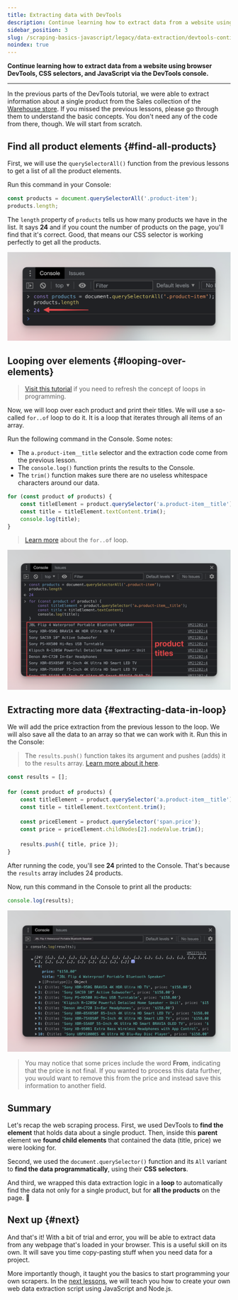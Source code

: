 ```yaml
---
title: Extracting data with DevTools
description: Continue learning how to extract data from a website using browser DevTools, CSS selectors, and JavaScript via the DevTools console.
sidebar_position: 3
slug: /scraping-basics-javascript/legacy/data-extraction/devtools-continued
noindex: true
---
```


**Continue learning how to extract data from a website using browser DevTools, CSS selectors, and JavaScript via the DevTools console.**

---

In the previous parts of the DevTools tutorial, we were able to extract information about a single product from the Sales collection of the [Warehouse store](https://warehouse-theme-metal.myshopify.com/collections/sales). If you missed the previous lessons, please go through them to understand the basic concepts. You don't need any of the code from there, though. We will start from scratch.

## Find all product elements {#find-all-products}

First, we will use the `querySelectorAll()` function from the previous lessons to get a list of all the product elements.

Run this command in your Console:

```js
const products = document.querySelectorAll('.product-item');
products.length;
```

The `length` property of `products` tells us how many products we have in the list. It says **24** and if you count the number of products on the page, you'll find that it's correct. Good, that means our CSS selector is working perfectly to get all the products.

![Print all products](./images/devtools-count-products.png)

## Looping over elements {#looping-over-elements}

> [Visit this tutorial](https://developer.mozilla.org/en-US/docs/Web/JavaScript/Guide/Loops_and_iteration) if you need to refresh the concept of loops in programming.

Now, we will loop over each product and print their titles. We will use a so-called `for..of` loop to do it. It is a loop that iterates through all items of an array.

Run the following command in the Console. Some notes:

- The `a.product-item__title` selector and the extraction code come from the previous lesson.
- The `console.log()` function prints the results to the Console.
- The `trim()` function makes sure there are no useless whitespace characters around our data.

```js
for (const product of products) {
    const titleElement = product.querySelector('a.product-item__title');
    const title = titleElement.textContent.trim();
    console.log(title);
}
```

> [Learn more](https://developer.mozilla.org/en-US/docs/Web/JavaScript/Reference/Statements/for...of) about the `for..of` loop.

![Print all products' text](./images/devtools-product-titles.png)

## Extracting more data {#extracting-data-in-loop}

We will add the price extraction from the previous lesson to the loop. We will also save all the data to an array so that we can work with it. Run this in the Console:

> The `results.push()` function takes its argument and pushes (adds) it to the `results` array. [Learn more about it here](https://developer.mozilla.org/en-US/docs/Web/JavaScript/Reference/Global_Objects/Array/push).

```js
const results = [];

for (const product of products) {
    const titleElement = product.querySelector('a.product-item__title');
    const title = titleElement.textContent.trim();

    const priceElement = product.querySelector('span.price');
    const price = priceElement.childNodes[2].nodeValue.trim();

    results.push({ title, price });
}
```

After running the code, you'll see **24** printed to the Console. That's because the `results` array includes 24 products.

Now, run this command in the Console to print all the products:

```js
console.log(results);
```

![Print all products' data](./images/devtools-print-all-products.png)

> You may notice that some prices include the word **From**, indicating that the price is not final. If you wanted to process this data further, you would want to remove this from the price and instead save this information to another field.

## Summary

Let's recap the web scraping process. First, we used DevTools to **find the element** that holds data about a single product. Then, inside this **parent** element we **found child elements** that contained the data (title, price) we were looking for.

Second, we used the `document.querySelector()` function and its `All` variant to **find the data programmatically**, using their **CSS selectors**.

And third, we wrapped this data extraction logic in a **loop** to automatically find the data not only for a single product, but for **all the products** on the page. 🎉

## Next up {#next}

And that's it! With a bit of trial and error, you will be able to extract data from any webpage that's loaded in your browser. This is a useful skill on its own. It will save you time copy-pasting stuff when you need data for a project.

More importantly though, it taught you the basics to start programming your own scrapers. In the [next lessons](./computer_preparation.md), we will teach you how to create your own web data extraction script using JavaScript and Node.js.
